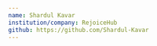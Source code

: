 ```yaml
---
name: Shardul Kavar
institution/company: RejoiceHub
github: https://github.com/Shardul-Kavar
---
```

